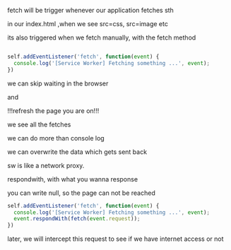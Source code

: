 

fetch will be trigger whenever our application fetches sth

in our index.html ,when we see src=css, src=image etc

its also triggered when we fetch manually, with the fetch method

```js

self.addEventListener('fetch', function(event) {
  console.log('[Service Worker] Fetching something ...', event);
})
```

we can skip waiting in the browser

and

!!!refresh the page you are on!!!

we see all the fetches

we can do more than console log

we can overwrite the data which gets sent back


sw is like a network proxy.

respondwith, with what you wanna response

you can write null, so the page can not be reached

```js
self.addEventListener('fetch', function(event) {
  console.log('[Service Worker] Fetching something ...', event);
  event.respondWith(fetch(event.request));
})
```

later, we will intercept this request to see if we have internet access or not


















